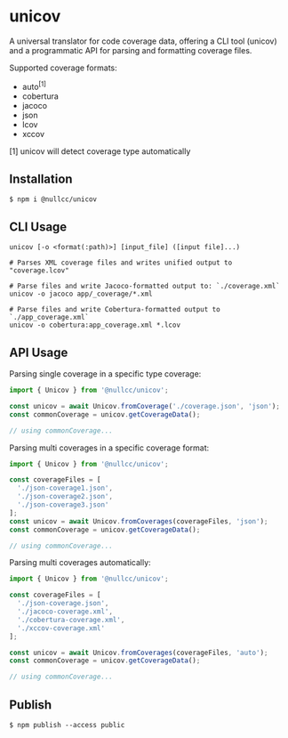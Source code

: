 # unicov

A universal translator for code coverage data, offering a CLI tool (unicov) and a programmatic API for parsing and formatting coverage files.

Supported coverage formats:

* auto<sup>[1]</sup>
* cobertura
* jacoco
* json
* lcov
* xccov

[1] unicov will detect coverage type automatically

## Installation

```shell script
$ npm i @nullcc/unicov
```

## CLI Usage

```
unicov [-o <format(:path)>] [input_file] ([input file]...)

# Parses XML coverage files and writes unified output to "coverage.lcov"

# Parse files and write Jacoco-formatted output to: `./coverage.xml`
unicov -o jacoco app/_coverage/*.xml

# Parse files and write Cobertura-formatted output to `./app_coverage.xml`
unicov -o cobertura:app_coverage.xml *.lcov
```

## API Usage

Parsing single coverage in a specific type coverage:

```typescript
import { Unicov } from '@nullcc/unicov';

const unicov = await Unicov.fromCoverage('./coverage.json', 'json');
const commonCoverage = unicov.getCoverageData();

// using commonCoverage...
```

Parsing multi coverages in a specific coverage format:

```typescript
import { Unicov } from '@nullcc/unicov';

const coverageFiles = [
  './json-coverage1.json',
  './json-coverage2.json',
  './json-coverage3.json'
];
const unicov = await Unicov.fromCoverages(coverageFiles, 'json');
const commonCoverage = unicov.getCoverageData();

// using commonCoverage...
```

Parsing multi coverages automatically:

```typescript
import { Unicov } from '@nullcc/unicov';

const coverageFiles = [
  './json-coverage.json',
  './jacoco-coverage.xml',
  './cobertura-coverage.xml',
  './xccov-coverage.xml'
];

const unicov = await Unicov.fromCoverages(coverageFiles, 'auto');
const commonCoverage = unicov.getCoverageData();

// using commonCoverage...
```

## Publish

```shell script
$ npm publish --access public
```
